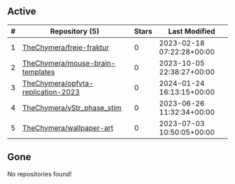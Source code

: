 ## Active
| # | Repository (5) | Stars | Last Modified |
| --- | --- | --- | --- |
| 1 | [TheChymera/freie-fraktur](https://gin.g-node.org/TheChymera/freie-fraktur) | 0 | 2023-02-18 07:22:28+00:00 |
| 2 | [TheChymera/mouse-brain-templates](https://gin.g-node.org/TheChymera/mouse-brain-templates) | 0 | 2023-10-05 22:38:27+00:00 |
| 3 | [TheChymera/opfvta-replication-2023](https://gin.g-node.org/TheChymera/opfvta-replication-2023) | 0 | 2024-01-24 16:13:15+00:00 |
| 4 | [TheChymera/vStr_phase_stim](https://gin.g-node.org/TheChymera/vStr_phase_stim) | 0 | 2023-06-26 11:32:34+00:00 |
| 5 | [TheChymera/wallpaper-art](https://gin.g-node.org/TheChymera/wallpaper-art) | 0 | 2023-07-03 10:50:05+00:00 |

## Gone
No repositories found!
